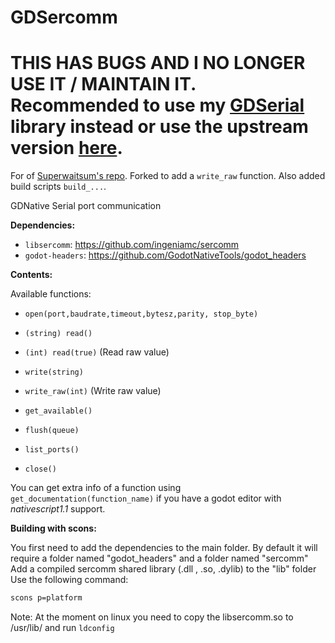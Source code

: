 # GDSercomm

# THIS HAS BUGS AND I NO LONGER USE IT / MAINTAIN IT. Recommended to use my [GDSerial](https://github.com/MB3hel/GDSerial) library instead or use the upstream version [here](https://github.com/Superwaitsum/GDSercomm).




For of [Superwaitsum's repo](https://github.com/Superwaitsum/GDSercomm). Forked to add a `write_raw` function. Also added build scripts `build_...`.

GDNative Serial port communication

**Dependencies:**

- `libsercomm`: https://github.com/ingeniamc/sercomm
- `godot-headers`: https://github.com/GodotNativeTools/godot_headers

**Contents:**

Available functions:

- `open(port,baudrate,timeout,bytesz,parity, stop_byte)`

- `(string) read()`

- `(int) read(true)`	(Read raw value)

- `write(string)`

- `write_raw(int)`      (Write raw value)

- `get_available()`

- `flush(queue)`

- `list_ports()`

- `close()`

You can get extra info of a function using `get_documentation(function_name)` if you have a godot editor with *nativescript1.1* support.

**Building with scons:**

You first need to add the dependencies to the main folder.
By default it will require a folder named "godot_headers" and a folder named "sercomm"
Add a compiled sercomm shared library (.dll , .so, .dylib) to the "lib" folder
Use the following command:

```sh
scons p=platform
```

Note: At the moment on linux you need to copy the libsercomm.so to /usr/lib/ and run `ldconfig`
